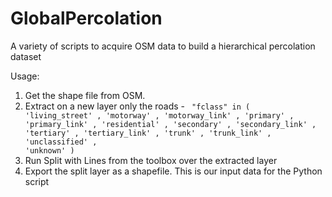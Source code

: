# GlobalPercolation
A variety of scripts to acquire OSM data to build a hierarchical percolation dataset

Usage:

1. Get the shape file from OSM.
2. Extract on a new layer only the roads -
   <code>
   "fclass" in ( 'living_street' , 'motorway' , 'motorway_link' , 'primary' , 'primary_link' , 'residential' , 'secondary' , 'secondary_link' , 'tertiary' , 'tertiary_link' , 'trunk' , 'trunk_link' , 'unclassified' , 'unknown' )
   </code>
3. Run Split with Lines from the toolbox over the extracted layer
4. Export the split layer as a shapefile. This is our input data for the Python script
